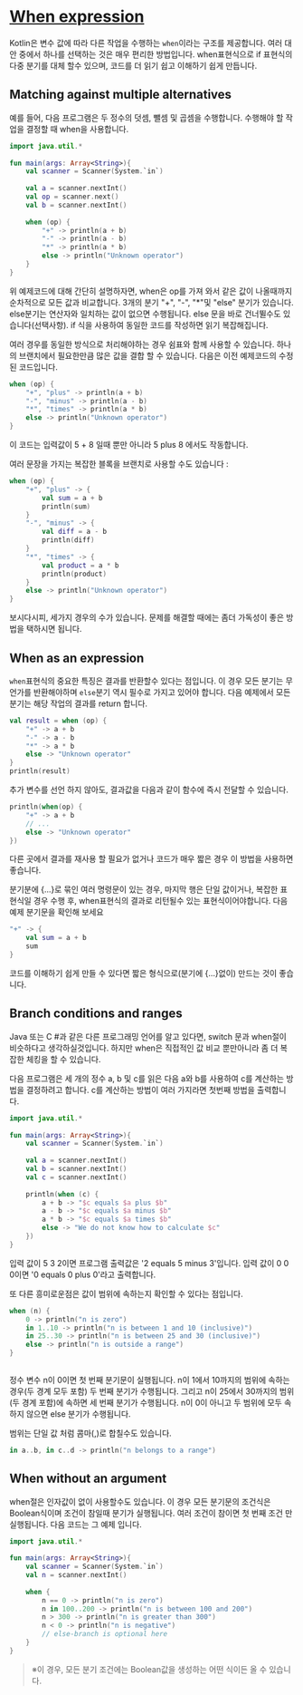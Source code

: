 # [When expression](https://hyperskill.org/learn/step/4631)

Kotlin은 변수 값에 따라 다른 작업을 수행하는 `when`이라는 구조를 제공합니다. 여러 대안 중에서 하나를 선택하는 것은 매우 편리한 방법입니다. when표현식으로 if 표현식의 다중 분기를 대체 할수 있으며, 코드를 더 읽기 쉽고 이해하기 쉽게 만듭니다.

## Matching against multiple alternatives
예를 들어, 다음 프로그램은 두 정수의 덧셈, 뺄셈 및 곱셈을 수행합니다. 수행해야 할 작업을 결정할 때 when을 사용합니다. 
```kotlin
import java.util.*
 
fun main(args: Array<String>){
    val scanner = Scanner(System.`in`)
 
    val a = scanner.nextInt()
    val op = scanner.next()
    val b = scanner.nextInt()
 
    when (op) {
        "+" -> println(a + b)
        "-" -> println(a - b)
        "*" -> println(a * b)
        else -> println("Unknown operator")
    }
}
```
위 예제코드에 대해 간단히 설명하자면, when은 op를 가져 와서 같은 값이 나올때까지 순차적으로 모든 값과 비교합니다. 3개의 분기 "+", "-", "*"및 "else" 분기가 있습니다. else분기는 연산자와 일치하는 값이 없으면 수행됩니다. else 문을 바로 건너뛸수도 있습니다(선택사항). if 식을 사용하여 동일한 코드를 작성하면 읽기 복잡해집니다.

여러 경우를 동일한 방식으로 처리해야하는 경우 쉼표와 함께 사용할 수 있습니다. 하나의 브랜치에서 필요한만큼 많은 값을 결합 할 수 있습니다. 다음은 이전 예제코드의 수정 된 코드입니다.

```kotlin
when (op) {
    "+", "plus" -> println(a + b)
    "-", "minus" -> println(a - b)
    "*", "times" -> println(a * b)
    else -> println("Unknown operator")
}
```
이 코드는 입력값이 5 + 8 일때 뿐만 아니라 5 plus 8 에서도 작동합니다.

여러 문장을 가지는 복잡한 블록을 브랜치로 사용할 수도 있습니다 :
```kotlin
when (op) {
    "+", "plus" -> {
        val sum = a + b
        println(sum)
    }
    "-", "minus" -> {
        val diff = a - b
        println(diff)
    }
    "*", "times" -> {
        val product = a * b
        println(product)
    }
    else -> println("Unknown operator")
}
```
보시다시피, 세가지 경우의 수가 있습니다. 문제를 해결할 때에는 좀더 가독성이 좋은 방법을 택하시면 됩니다.

## When as an expression
`when`표현식의 중요한 특징은 결과를 반환할수 있다는 점입니다. 이 경우 모든 분기는 무언가를 반환해야하며 `else`분기 역시 필수로 가지고 있어야 합니다. 다음 예제에서 모든 분기는 해당 작업의 결과를 return 합니다.
```kotlin
val result = when (op) {
    "+" -> a + b
    "-" -> a - b
    "*" -> a * b
    else -> "Unknown operator"
}
println(result)
```
추가 변수를 선언 하지 않아도, 결과값을 다음과 같이 함수에 즉시 전달할 수 있습니다.

```kotlin
println(when(op) {
    "+" -> a + b
    // ...
    else -> "Unknown operator"
})
```
다른 곳에서 결과를 재사용 할 필요가 없거나 코드가 매우 짧은 경우 이 방법을 사용하면 좋습니다.

분기분에 {...}로 묶인 여러 명령문이 있는 경우, 마지막 행은 단일 값이거나, 복잡한 표현식일 경우 수행 후, when표현식의 결과로 리턴될수 있는 표현식이어야합니다. 다음 예제 분기문을 확인해 보세요

```kotlin
"+" -> {
    val sum = a + b
    sum
}
```
코드를 이해하기 쉽게 만들 수 있다면 짧은 형식으로(분기에 {...}없이)  만드는 것이 좋습니다.

## Branch conditions and ranges
Java 또는 C #과 같은 다른 프로그래밍 언어를 알고 있다면, switch 문과 when절이 비슷하다고 생각하실것입니다. 하지만 when은 직접적인 값 비교 뿐만아니라 좀 더 복잡한 체킹을 할 수 있습니다.

다음 프로그램은 세 개의 정수 a, b 및 c를 읽은 다음 a와 b를 사용하여 c를 계산하는 방법을 결정하려고 합니다. c를 계산하는 방법이 여러 가지라면 첫번째 방법을 출력합니다.

```kotlin
import java.util.*
 
fun main(args: Array<String>){
    val scanner = Scanner(System.`in`)
 
    val a = scanner.nextInt()
    val b = scanner.nextInt()
    val c = scanner.nextInt()
 
    println(when (c) {
        a + b -> "$c equals $a plus $b"
        a - b -> "$c equals $a minus $b"
        a * b -> "$c equals $a times $b"
        else -> "We do not know how to calculate $c"
    })
}
```
입력 값이 5 3 2이면 프로그램 출력값은 '2 equals 5 minus 3'입니다. 입력 값이 0 0 0이면 '0 equals 0 plus 0'라고 출력합니다.

또 다른 흥미로운점은 값이 범위에 속하는지 확인할 수 있다는 점입니다.

```kotlin
when (n) {
    0 -> println("n is zero")
    in 1..10 -> println("n is between 1 and 10 (inclusive)")
    in 25..30 -> println("n is between 25 and 30 (inclusive)")
    else -> println("n is outside a range")
}
 
```
정수 변수 n이 0이면 첫 번째 분기문이 실행됩니다. n이 1에서 10까지의 범위에 속하는 경우(두 경계 모두 포함) 두 번째 분기가 수행됩니다. 그리고 n이 25에서 30까지의 범위 (두 경계 포함)에 속하면 세 번째 분기가 수행됩니다. n이 0이 아니고 두 범위에 모두 속하지 않으면 else 분기가 수행됩니다.

범위는 단일 값 처럼 콤마(,)로 합칠수도 있습니다.

```kotlin
in a..b, in c..d -> println("n belongs to a range")
```

## When without an argument
when절은 인자값이 없이 사용할수도 있습니다. 이 경우 모든 분기문의 조건식은 Boolean식이며 조건이 참일때 분기가 실행됩니다. 여러 조건이 참이면 첫 번째 조건 만 실행됩니다.
다음 코드는 그 예제 입니다.

```kotlin
import java.util.*
 
fun main(args: Array<String>){
    val scanner = Scanner(System.`in`)
    val n = scanner.nextInt()
    
    when {
        n == 0 -> println("n is zero")
        n in 100..200 -> println("n is between 100 and 200")
        n > 300 -> println("n is greater than 300")
        n < 0 -> println("n is negative")
        // else-branch is optional here
    }
}
```
> ※이 경우, 모든 분기 조건에는 Boolean값을 생성하는 어떤 식이든 올 수 있습니다.
